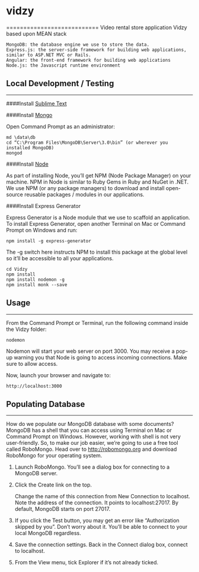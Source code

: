 # vidzy
===========================
Video rental store application Vidzy based upon MEAN stack

    MongoDB: the database engine we use to store the data.
    Express.js: the server-side framework for building web applications, similar to ASP.NET MVC or Rails.
    Angular: the front-end framework for building web applications  
    Node.js: the Javascript runtime environment




## Local Development / Testing
---------------------------------------
####Install [Sublime Text](http://sublimetext.com)

####Install [Mongo](http://mongodb.org)

Open Command Prompt as an administrator:

	md \data\db
	cd “C:\Program Files\MongoDB\Server\3.0\bin” (or wherever you installed MongoDB)
	mongod

####Install [Node](https://nodejs.org)

As part of installing Node, you’ll get NPM (Node Package Manager) on your machine. NPM in Node is similar to Ruby Gems in Ruby and NuGet in .NET. We use NPM (or any package managers) to download and install open-source reusable packages / modules in our applications.

####Install Express Generator

Express Generator is a Node module that we use to scaffold an application. To install Express Generator, open another Terminal on Mac or Command Prompt on Windows and run:

    npm install -g express-generator
    
The -g switch here instructs NPM to install this package at the global level so it’ll be accessible to all your applications.

    cd Vidzy
    npm install 
    npm install nodemon -g
    npm install monk --save 
    
    
## Usage
---------------------------------------
From the Command Prompt or Terminal, run the following command inside the Vidzy folder:

    nodemon 

Nodemon will start your web server on port 3000. You may receive a pop-up warning you that Node is going to access incoming connections. Make sure to allow access.

Now, launch your browser and navigate to:

    http://localhost:3000

## Populating Database
---------------------------------------
How do we populate our MongoDB database with some documents? MongoDB has a shell that you can access using Terminal on Mac or Command Prompt on Windows. However, working with shell is not very user-friendly. So, to make our job easier, we’re going to use a free tool called RoboMongo. Head over to http://robomongo.org and download RoboMongo for your operating system.

1. Launch RoboMongo. You’ll see a dialog box for connecting to a MongoDB server.

2. Click the Create link on the top.

    Change the name of this connection from New Connection to localhost. 
    Note the address of the connection. It points to localhost:27017. 
    By default, MongoDB starts on port 27017.

3. If you click the Test button, you may get an error like “Authorization skipped by you”. Don’t worry about it. You’ll be able to connect to your local MongoDB regardless.  

4. Save the connection settings. Back in the Connect dialog box, connect to localhost.

5. From the View menu, tick Explorer if it’s not already ticked.

